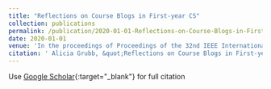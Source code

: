 ```yaml
---
title: "Reflections on Course Blogs in First-year CS"
collection: publications
permalink: /publication/2020-01-01-Reflections-on-Course-Blogs-in-First-year-CS
date: 2020-01-01
venue: 'In the proceedings of Proceedings of the 32nd IEEE International Conference on Software Engineering Education &amp; Training (bf CSEE&amp;T)'
citation: ' Alicia Grubb, &quot;Reflections on Course Blogs in First-year CS.&quot; In the proceedings of Proceedings of the 32nd IEEE International Conference on Software Engineering Education &amp;amp; Training (bf CSEE&amp;amp;T), 2020.'
---
```

Use [Google Scholar](https://scholar.google.com/scholar?q=Reflections+on+Course+Blogs+in+First+year+CS){:target="_blank"} for full citation